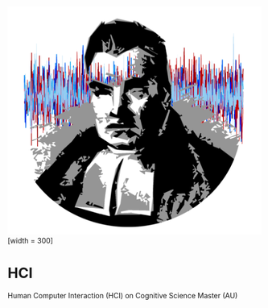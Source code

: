 ![plot](./pictures/bayes_bois.png)[width = 300]

# HCI
Human Computer Interaction (HCI) on Cognitive Science Master (AU)
